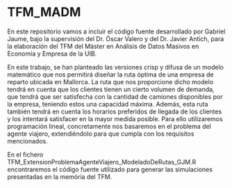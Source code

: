 # TFM_MADM
En este repositorio vamos a incluir el código fuente desarrollado por Gabriel Jaume, bajo la supervisión del Dr. Óscar Valero y del Dr. Javier Antich, para la elaboración del TFM del Máster en Análisis de Datos Masivos en Economía y Empresa de la UIB.

En este trabajo, se han planteado las versiones crisp y difusa de un modelo matemático que nos permitirá diseñar la ruta óptima de una empresa de reparto ubicada en Mallorca. La ruta que nos proporcione dicho modelo tendrá en cuenta que los clientes tienen un cierto volumen de demanda, que tendrá que ser satisfecha con la cantidad de camiones disponibles por la empresa, teniendo estos una capacidad máxima. Además, esta ruta también tendrá en cuenta los horarios preferidos de llegada de los clientes y los intentará satisfacer en la mayor medida posible. Para ello utilizaremos programación lineal, concretamente nos basaremos en el problema del agente viajero, extendiéndolo para que cumpla con los requisitos mencionados.

En el fichero TFM_ExtensionProblemaAgenteViajero_ModeladoDeRutas_GJM.R encontraremos el código fuente utilizado para generar las simulaciones presentadas en la memória del TFM.
